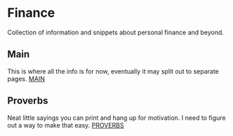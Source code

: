# Finance
Collection of information and snippets about personal finance and beyond.  

## Main
This is where all the info is for now, eventually it may split out to separate pages.
[MAIN](https://github.com/martingehrke/finance/blob/master/main.md)

## Proverbs
Neat little sayings you can print and hang up for motivation. I need to figure out a way to make that easy.
[PROVERBS](https://github.com/martingehrke/finance/blob/master/proverbs.md)
